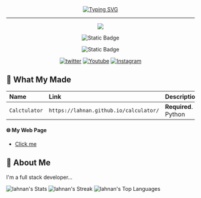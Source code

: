 
<div align="center">
<a href="lahnan.github.io"><img src="https://readme-typing-svg.herokuapp.com?font=Fira+code&weight=900&size=30&duration=2000&pause=3000&color=0C009C&center=true&random=true&width=450&height=100&lines=Lahnan;Github+Pages" alt="Typing SVG" /></a>
<hr>
<img src="https://avatars.githubusercontent.com/u/99069298?s=400&u=ff7ee5a6365a9907c78210e372622f087db0f29d&v=4)](https://avatars.githubusercontent.com/u/99069298?s=400&u=ff7ee5a6365a9907c78210e372622f087db0f29d&v=4">


![Static Badge](https://img.shields.io/badge/github-pages?style=flat-square&logo=github&label=My&labelColor=%23&color=%23dd143b&link=https%3A%2F%2Fgithub.com%2Flahnan)

![Static Badge](https://img.shields.io/badge/Site-pages?style=flat-square&logo=html5&label=My&labelColor=%23d1d1d1&color=%23dd143b&link=lahnan.github.io)

[![twitter](https://img.shields.io/badge/twitter-1DA1F2?style=for-the-badge&logo=twitter&logoColor=white)](https://twitter.com/Rubik_aer/)
[![Youtube](https://img.shields.io/badge/youtube-ff0000?style=for-the-badge&logo=youtube&logoColor=white)](https://www.youtube.com/channel/UCc6aR_GRKU8QJHFpr5DIs-w)
[![Instagram](https://img.shields.io/badge/Instagram-C32E9B?style=for-the-badge&logo=instagram&logoColor=white)](https://www.instagram.com/rubik_aeronly/)



</div>






## 🤚 What My Made



| Name | Link     | Description                |
| :-------- | :------- | :------------------------- |
| `Calctulator` | `https://lahnan.github.io/calculator/` | **Required**. Python |



#### 🌐 My Web Page

  - [Click me](lahnan.github.io)


## 🚀 About Me
I'm a full stack developer...


![lahnan's Stats](https://github-readme-stats.vercel.app/api?username=lahnan&theme=dracula&show_icons=true&hide_border=false&count_private=false)
![lahnan's Streak](https://github-readme-streak-stats.herokuapp.com/?user=lahnan&theme=dracula&hide_border=false)
![lahnan's Top Languages](https://github-readme-stats.vercel.app/api/top-langs/?username=lahnan&theme=dracula&show_icons=true&hide_border=false&layout=compact)

